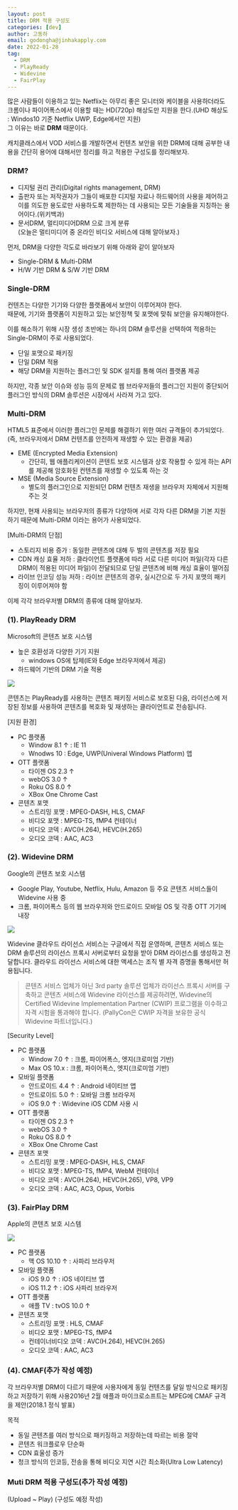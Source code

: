 ```yaml
---
layout: post
title: DRM 적용 구성도
categories: [dev]
author: 고동하
email: godongha@jinhakapply.com
date: 2022-01-28
tag:
  - DRM
  - PlayReady
  - Widevine
  - FairPlay
---
```


<!-- @format -->

많은 사람들이 이용하고 있는 Netflix는 아무리 좋은 모니터와 케이블을 사용하더라도 크롬이나 파이어폭스에서 이용할 때는 HD(720p) 해상도만 지원을 한다.(UHD 해상도 : Windos10 기준 Netflix UWP, Edge에서만 지원)  
그 이유는 바로 **DRM** 때문이다.

캐치클래스에서 VOD 서비스를 개발하면서 컨텐츠 보안을 위한 DRM에 대해 공부한 내용을 간단히 용어에 대해서만 정리를 하고 적용한 구성도를 정리해보자.

### DRM?

- 디지털 권리 관리(Digital rights management, DRM)
- 출판자 또는 저작권자가 그들이 배포한 디지털 자료나 하드웨어의 사용을 제어하고 이를 의도한 용도로만 사용하도록 제한하는 데 사용되는 모든 기술들을 지칭하는 용어이다.(위키백과)
- 문서DRM, 멀티미디어DRM 으로 크게 분류  
  (오늘은 멀티미디어 중 온라인 비디오 서비스에 대해 알아보자.)

먼저, DRM을 다양한 각도로 바라보기 위해 아래와 같이 알아보자

- Single-DRM & Multi-DRM
- H/W 기반 DRM & S/W 기반 DRM

### Single-DRM

컨텐츠는 다양한 기기와 다양한 플랫폼에서 보안이 이루어져야 한다.  
때문에, 기기와 플랫폼이 지원하고 있는 보안정책 및 포맷에 맞춰 보안을 유지해야한다.

이를 해소하기 위해 시장 생성 초반에는 하나의 DRM 솔루션을 선택하여 적용하는 Single-DRM이 주로 사용되었다.

- 단일 포맷으로 패키징
- 단일 DRM 적용
- 해당 DRM을 지원하는 플러그인 및 SDK 설치를 통해 여러 플랫폼 제공

하지만, 각종 보안 이슈와 성능 등의 문제로 웹 브라우저들의 플러그인 지원이 중단되어 플러그인 방식의 DRM 솔루션은 시장에서 사라져 가고 있다.

### Multi-DRM

HTML5 표준에서 이러한 플러그인 문제를 해결하기 위한 여러 규격들이 추가되었다.  
(즉, 브라우저에서 DRM 컨텐츠를 안전하게 재생할 수 있는 환경을 제공)

- EME (Encrypted Media Extension)
  - 간단히, 웹 애플리케이션이 콘텐트 보호 시스템과 상호 작용할 수 있게 하는 API를 제공해 암호화된 컨텐츠를 재생할 수 있도록 하는 것
- MSE (Media Source Extension)
  - 별도의 플러그인으로 지원되던 DRM 컨텐츠 재생을 브라우저 자체에서 지원해주는 것

하지만, 현재 사용되는 브라우저의 종류가 다양하며 서로 각자 다른 DRM을 기본 지원하기 때문에 Multi-DRM 이라는 용어가 사용되었다.

[Multi-DRM의 단점]

- 스토리지 비용 증가 : 동일한 콘텐츠에 대해 두 벌의 콘텐츠를 저장 필요
- CDN 캐싱 효율 저하 : 클라이언트 플랫폼에 따라 서로 다른 미디어 파일(각자 다른 DRM이 적용된 미디어 파일)이 전달되므로 단일 콘텐츠에 비해 캐싱 효율이 떨어짐
- 라이브 인코딩 성능 저하 : 라이브 콘텐츠의 경우, 실시간으로 두 가지 포맷의 패키징이 이루어져야 함

이제 각각 브라우저별 DRM의 종류에 대해 알아보자.

### (1). PlayReady DRM

Microsoft의 콘텐츠 보호 시스템

- 높은 호환성과 다양한 기기 지원
  - windows OS에 탑제(IE와 Edge 브라우저에서 제공)
- 하드웨어 기반의 DRM 기술 적용

![](/assets/img/posts/dev/2022-01-28-drm/drm_2.png)

콘텐츠는 PlayReady를 사용하는 콘텐츠 패키징 서비스로 보호된 다음, 라이선스에 저장된 정보를 사용하여 콘텐츠를 복호화 및 재생하는 클라이언트로 전송됩니다.

[지원 환경]

- PC 플랫폼
  - Window 8.1 ↑ : IE 11
  - Wnodws 10 : Edge, UWP(Univeral Windows Platform) 앱
- OTT 플랫폼
  - 타이젠 OS 2.3 ↑
  - webOS 3.0 ↑
  - Roku OS 8.0 ↑
  - XBox One Chrome Cast
- 콘텐츠 포맷
  - 스트리밍 포맷 : MPEG-DASH, HLS, CMAF
  - 비디오 포맷 : MPEG-TS, fMP4 컨테이너
  - 비디오 코덱 : AVC(H.264), HEVC(H.265)
  - 오디오 코덱 : AAC, AC3

### (2). Widevine DRM

Google의 콘텐츠 보호 시스템

- Google Play, Youtube, Netflix, Hulu, Amazon 등 주요 콘텐츠 서비스들이 Widevine 사용 중
- 크롬, 파이어폭스 등의 웹 브라우저와 안드로이드 모바일 OS 및 각종 OTT 기기에 내장

![](/assets/img/posts/dev/2022-01-28-drm/drm_3.png)

Widevine 클라우드 라이선스 서비스는 구글에서 직접 운영하며, 콘텐츠 서비스 또는 DRM 솔루션의 라이선스 프록시 서버로부터 요청을 받아 DRM 라이선스를 생성하고 전달합니다. 클라우드 라이선스 서비스에 대한 액세스는 조직 별 자격 증명을 통해서만 허용됩니다.

> 콘텐츠 서비스 업체가 아닌 3rd party 솔루션 업체가 라이선스 프록시 서버를 구축하고 콘텐츠 서비스에 Widevine 라이선스를 제공하려면, Widevine의 Certified Widevine Implementation Partner (CWIP) 프로그램을 이수하고 자격 시험을 통과해야 합니다. (PallyCon은 CWIP 자격을 보유한 공식 Widevine 파트너입니다.)

[Security Level]

- PC 플랫폼
  - Window 7.0 ↑ : 크롬, 파이어폭스, 엣지(크로미엄 기반)
  - Max OS 10.x : 크롬, 파이어폭스, 엣지(크로미엄 기반)
- 모바일 플랫폼
  - 안드로이드 4.4 ↑ : Android 네이티브 앱
  - 안드로이드 5.0 ↑ : 모바일 크롬 브라우저
  - iOS 9.0 ↑ : Widevine iOS CDM 사용 시
- OTT 플랫폼
  - 타이젠 OS 2.3 ↑
  - webOS 3.0 ↑
  - Roku OS 8.0 ↑
  - XBox One Chrome Cast
- 콘텐츠 포맷
  - 스트리밍 포맷 : MPEG-DASH, HLS, CMAF
  - 비디오 포맷 : MPEG-TS, fMP4, WebM 컨테이너
  - 비디오 코덱 : AVC(H.264), HEVC(H.265), VP8, VP9
  - 오디오 코덱 : AAC, AC3, Opus, Vorbis

### (3). FairPlay DRM

Apple의 콘텐츠 보호 시스템

![](/assets/img/posts/dev/2022-01-28-drm/drm_4.png)

- PC 플랫폼
  - 맥 OS 10.10 ↑ : 사파리 브라우저
- 모바일 플랫폼
  - iOS 9.0 ↑ : iOS 네이티브 앱
  - iOS 11.2 ↑ : iOS 사파리 브라우저
- OTT 플랫폼
  - 애플 TV : tvOS 10.0 ↑
- 콘텐츠 포맷
  - 스트리밍 포맷 : HLS, CMAF
  - 비디오 포맷 : MPEG-TS, fMP4
  - 컨테이너비디오 코덱 : AVC(H.264), HEVC(H.265)
  - 오디오 코덱 : AAC, AC3

### (4). CMAF(추가 작성 예정)

각 브라우저별 DRM이 다르기 때문에 사용자에게 동일 컨텐츠를 달일 방식으로 패키징하고 저장하기 위해 사용2016년 2월 애플과 마이크로소프트는 MPEG에 CMAF 규격을 제안(2018.1 정식 발표)

목적

- 동일 콘텐츠를 여러 방식으로 패키징하고 저장하는데 따르는 비용 절약
- 콘텐츠 워크플로우 단순화
- CDN 효울성 증가
- 청크 방식의 인코등, 전송을 통해 비디오 지연 시간 최소화(Ultra Low Latency)

### Muti DRM 적용 구성도(추가 작성 예정)

(Upload ~ Play)
(구성도 예정 작성)
